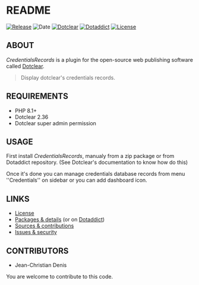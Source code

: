 # README

[![Release](https://img.shields.io/github/v/release/jcdenis/CredentialsRecords?color=lightblue)](https://github.com/JcDenis/CredentialsRecords/releases)
![Date](https://img.shields.io/github/release-date/jcdenis/CredentialsRecords?color=red)
[![Dotclear](https://img.shields.io/badge/dotclear-v2.33-137bbb.svg)](https://fr.dotclear.org/download)
[![Dotaddict](https://img.shields.io/badge/dotaddict-official-9ac123.svg)](https://plugins.dotaddict.org/dc2/details/CredentialsRecords)
[![License](https://img.shields.io/github/license/jcdenis/CredentialsRecords?color=white)](https://github.com/JcDenis/CredentialsRecords/blob/master/LICENSE)

## ABOUT

_CredentialsRecords_ is a plugin for the open-source web publishing software called [Dotclear](https://www.dotclear.org).

> Display dotclear's credentials records.

## REQUIREMENTS

* PHP 8.1+
* Dotclear 2.36
* Dotclear super admin permission

## USAGE

First install _CredentialsRecords_, manualy from a zip package or from 
Dotaddict repository. (See Dotclear's documentation to know how do this)

Once it's done you can manage credentials database records from menu 
''Credentials'' on sidebar or you can add dashboard icon.

## LINKS

* [License](https://github.com/JcDenis/CredentialsRecords/blob/master/LICENSE)
* [Packages & details](https://github.com/JcDenis/CredentialsRecords/releases) (or on [Dotaddict](https://plugins.dotaddict.org/dc2/details/CredentialsRecords))
* [Sources & contributions](https://github.com/JcDenis/CredentialsRecords)
* [Issues & security](https://github.com/JcDenis/CredentialsRecords/issues)

## CONTRIBUTORS

* Jean-Christian Denis

You are welcome to contribute to this code.
